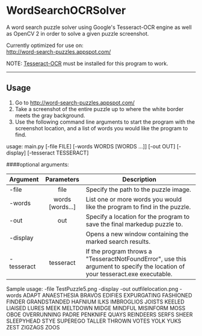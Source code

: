# WordSearchOCRSolver
A word search puzzle solver using Google's Tesseract-OCR engine as well as OpenCV 2 in order to solve a given puzzle screenshot.

Currently optimized for use on: \
http://word-search-puzzles.appspot.com/

NOTE: [Tesseract-OCR](https://github.com/tesseract-ocr/tesseract) must be installed for this program to work.

---
Usage
---
1. Go to http://word-search-puzzles.appspot.com/
2. Take a screenshot of the entire puzzle up to where the white border meets the gray background.
3. Use the following command line arguments to start the program with the screenshot location, and a list of words you would like the program to find.

usage: main.py [-file FILE] [-words WORDS [WORDS ...]] [-out OUT]
               [-display] [-tesseract TESSERACT]

####optional arguments:

| Argument   | Parameters       | Description
-------------|:----------------:|------------
| -file      | file             | Specify the path to the puzzle image.
| -words     | words [words...] | List one or more words you would like the program to find in the puzzle.
| -out       | out              | Specify a location for the program to save the final markedup puzzle to.
| -display   |                  | Opens a new window containing the marked search results.
| -tesseract | tesseract        | If the program throws a "TesseractNotFoundError", use this argument to specify the location of your tesseract.exe executable.

Sample usage:
-file TestPuzzle5.png -display -out outfilelocation.png -words ADAPT ANAESTHESIA BRAVOS EDIFIES EXPURGATING FASHIONED FINDER GRANDSTANDED HAFNIUM ILKS IMBROGLIOS JOISTS KEELED LIAISED LURES MEEK MELTDOWN MIDGE MINDFUL MISINFORM MOSS OBOE OVERRUNNING PADRE PENKNIFE QUAYS REINDEERS SERFS SHEER SLEEPYHEAD STYE SUPEREGO TALLER THROWN VOTES YOLK YUKS ZEST ZIGZAGS ZOOS